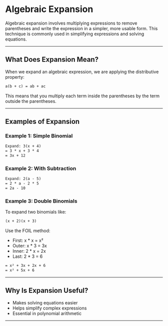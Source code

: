 # Algebraic Expansion

Algebraic expansion involves multiplying expressions to remove parentheses and write the expression in a simpler, more usable form. This technique is commonly used in simplifying expressions and solving equations.

---

## What Does Expansion Mean?

When we expand an algebraic expression, we are applying the distributive property:

```txt
a(b + c) = ab + ac
```

This means that you multiply each term inside the parentheses by the term outside the parentheses.

---

## Examples of Expansion

### Example 1: Simple Binomial

```txt
Expand: 3(x + 4)
= 3 * x + 3 * 4
= 3x + 12
```

### Example 2: With Subtraction

```txt
Expand: 2(a - 5)
= 2 * a - 2 * 5
= 2a - 10
```

### Example 3: Double Binomials

To expand two binomials like:

```txt
(x + 2)(x + 3)
```

Use the FOIL method:

* First: x \* x = x²
* Outer: x \* 3 = 3x
* Inner: 2 \* x = 2x
* Last: 2 \* 3 = 6

```txt
= x² + 3x + 2x + 6
= x² + 5x + 6
```

---

## Why Is Expansion Useful?

* Makes solving equations easier
* Helps simplify complex expressions
* Essential in polynomial arithmetic

---
